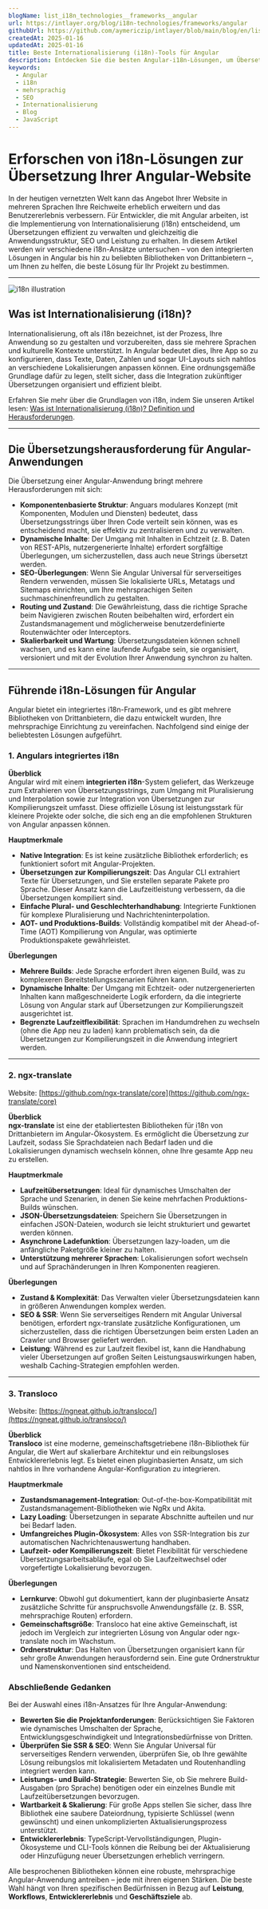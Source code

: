 ```yaml
---
blogName: list_i18n_technologies__frameworks__angular
url: https://intlayer.org/blog/i18n-technologies/frameworks/angular
githubUrl: https://github.com/aymericzip/intlayer/blob/main/blog/en/list_i18n_technologies/frameworks/angular.md
createdAt: 2025-01-16
updatedAt: 2025-01-16
title: Beste Internationalisierung (i18n)-Tools für Angular
description: Entdecken Sie die besten Angular-i18n-Lösungen, um Übersetzungsaufgaben zu lösen, SEO zu erhöhen und eine nahtlose globale Weberfahrung zu bieten.
keywords:
  - Angular
  - i18n
  - mehrsprachig
  - SEO
  - Internationalisierung
  - Blog
  - JavaScript
---
```


# Erforschen von i18n-Lösungen zur Übersetzung Ihrer Angular-Website

In der heutigen vernetzten Welt kann das Angebot Ihrer Website in mehreren Sprachen Ihre Reichweite erheblich erweitern und das Benutzererlebnis verbessern. Für Entwickler, die mit Angular arbeiten, ist die Implementierung von Internationalisierung (i18n) entscheidend, um Übersetzungen effizient zu verwalten und gleichzeitig die Anwendungsstruktur, SEO und Leistung zu erhalten. In diesem Artikel werden wir verschiedene i18n-Ansätze untersuchen – von den integrierten Lösungen in Angular bis hin zu beliebten Bibliotheken von Drittanbietern –, um Ihnen zu helfen, die beste Lösung für Ihr Projekt zu bestimmen.

---

![i18n illustration](https://github.com/aymericzip/intlayer/blob/main/blog/assets/i18n.webp)

## Was ist Internationalisierung (i18n)?

Internationalisierung, oft als i18n bezeichnet, ist der Prozess, Ihre Anwendung so zu gestalten und vorzubereiten, dass sie mehrere Sprachen und kulturelle Kontexte unterstützt. In Angular bedeutet dies, Ihre App so zu konfigurieren, dass Texte, Daten, Zahlen und sogar UI-Layouts sich nahtlos an verschiedene Lokalisierungen anpassen können. Eine ordnungsgemäße Grundlage dafür zu legen, stellt sicher, dass die Integration zukünftiger Übersetzungen organisiert und effizient bleibt.

Erfahren Sie mehr über die Grundlagen von i18n, indem Sie unseren Artikel lesen: [Was ist Internationalisierung (i18n)? Definition und Herausforderungen](https://github.com/aymericzip/intlayer/blob/main/blog/de/what_is_internationalization.md).

---

## Die Übersetzungsherausforderung für Angular-Anwendungen

Die Übersetzung einer Angular-Anwendung bringt mehrere Herausforderungen mit sich:

- **Komponentenbasierte Struktur**: Anguars modulares Konzept (mit Komponenten, Modulen und Diensten) bedeutet, dass Übersetzungsstrings über Ihren Code verteilt sein können, was es entscheidend macht, sie effektiv zu zentralisieren und zu verwalten.
- **Dynamische Inhalte**: Der Umgang mit Inhalten in Echtzeit (z. B. Daten von REST-APIs, nutzergenerierte Inhalte) erfordert sorgfältige Überlegungen, um sicherzustellen, dass auch neue Strings übersetzt werden.
- **SEO-Überlegungen**: Wenn Sie Angular Universal für serverseitiges Rendern verwenden, müssen Sie lokalisierte URLs, Metatags und Sitemaps einrichten, um Ihre mehrsprachigen Seiten suchmaschinenfreundlich zu gestalten.
- **Routing und Zustand**: Die Gewährleistung, dass die richtige Sprache beim Navigieren zwischen Routen beibehalten wird, erfordert ein Zustandsmanagement und möglicherweise benutzerdefinierte Routenwächter oder Interceptors.
- **Skalierbarkeit und Wartung**: Übersetzungsdateien können schnell wachsen, und es kann eine laufende Aufgabe sein, sie organisiert, versioniert und mit der Evolution Ihrer Anwendung synchron zu halten.

---

## Führende i18n-Lösungen für Angular

Angular bietet ein integriertes i18n-Framework, und es gibt mehrere Bibliotheken von Drittanbietern, die dazu entwickelt wurden, Ihre mehrsprachige Einrichtung zu vereinfachen. Nachfolgend sind einige der beliebtesten Lösungen aufgeführt.

### 1. Angulars integriertes i18n

**Überblick**  
Angular wird mit einem **integrierten i18n**-System geliefert, das Werkzeuge zum Extrahieren von Übersetzungsstrings, zum Umgang mit Pluralisierung und Interpolation sowie zur Integration von Übersetzungen zur Kompilierungszeit umfasst. Diese offizielle Lösung ist leistungsstark für kleinere Projekte oder solche, die sich eng an die empfohlenen Strukturen von Angular anpassen können.

**Hauptmerkmale**

- **Native Integration**: Es ist keine zusätzliche Bibliothek erforderlich; es funktioniert sofort mit Angular-Projekten.
- **Übersetzungen zur Kompilierungszeit**: Das Angular CLI extrahiert Texte für Übersetzungen, und Sie erstellen separate Pakete pro Sprache. Dieser Ansatz kann die Laufzeitleistung verbessern, da die Übersetzungen kompiliert sind.
- **Einfache Plural- und Geschlechterhandhabung**: Integrierte Funktionen für komplexe Pluralisierung und Nachrichteninterpolation.
- **AOT- und Produktions-Builds**: Vollständig kompatibel mit der Ahead-of-Time (AOT) Kompilierung von Angular, was optimierte Produktionspakete gewährleistet.

**Überlegungen**

- **Mehrere Builds**: Jede Sprache erfordert ihren eigenen Build, was zu komplexeren Bereitstellungsszenarien führen kann.
- **Dynamische Inhalte**: Der Umgang mit Echtzeit- oder nutzergenerierten Inhalten kann maßgeschneiderte Logik erfordern, da die integrierte Lösung von Angular stark auf Übersetzungen zur Kompilierungszeit ausgerichtet ist.
- **Begrenzte Laufzeitflexibilität**: Sprachen im Handumdrehen zu wechseln (ohne die App neu zu laden) kann problematisch sein, da die Übersetzungen zur Kompilierungszeit in die Anwendung integriert werden.

---

### 2. ngx-translate

Website: [https://github.com/ngx-translate/core](https://github.com/ngx-translate/core)

**Überblick**  
**ngx-translate** ist eine der etabliertesten Bibliotheken für i18n von Drittanbietern im Angular-Ökosystem. Es ermöglicht die Übersetzung zur Laufzeit, sodass Sie Sprachdateien nach Bedarf laden und die Lokalisierungen dynamisch wechseln können, ohne Ihre gesamte App neu zu erstellen.

**Hauptmerkmale**

- **Laufzeitübersetzungen**: Ideal für dynamisches Umschalten der Sprache und Szenarien, in denen Sie keine mehrfachen Produktions-Builds wünschen.
- **JSON-Übersetzungsdateien**: Speichern Sie Übersetzungen in einfachen JSON-Dateien, wodurch sie leicht strukturiert und gewartet werden können.
- **Asynchrone Ladefunktion**: Übersetzungen lazy-loaden, um die anfängliche Paketgröße kleiner zu halten.
- **Unterstützung mehrerer Sprachen**: Lokalisierungen sofort wechseln und auf Sprachänderungen in Ihren Komponenten reagieren.

**Überlegungen**

- **Zustand & Komplexität**: Das Verwalten vieler Übersetzungsdateien kann in größeren Anwendungen komplex werden.
- **SEO & SSR**: Wenn Sie serverseitiges Rendern mit Angular Universal benötigen, erfordert ngx-translate zusätzliche Konfigurationen, um sicherzustellen, dass die richtigen Übersetzungen beim ersten Laden an Crawler und Browser geliefert werden.
- **Leistung**: Während es zur Laufzeit flexibel ist, kann die Handhabung vieler Übersetzungen auf großen Seiten Leistungsauswirkungen haben, weshalb Caching-Strategien empfohlen werden.

---

### 3. Transloco

Website: [https://ngneat.github.io/transloco/](https://ngneat.github.io/transloco/)

**Überblick**  
**Transloco** ist eine moderne, gemeinschaftsgetriebene i18n-Bibliothek für Angular, die Wert auf skalierbare Architektur und ein reibungsloses Entwicklererlebnis legt. Es bietet einen pluginbasierten Ansatz, um sich nahtlos in Ihre vorhandene Angular-Konfiguration zu integrieren.

**Hauptmerkmale**

- **Zustandsmanagement-Integration**: Out-of-the-box-Kompatibilität mit Zustandsmanagement-Bibliotheken wie NgRx und Akita.
- **Lazy Loading**: Übersetzungen in separate Abschnitte aufteilen und nur bei Bedarf laden.
- **Umfangreiches Plugin-Ökosystem**: Alles von SSR-Integration bis zur automatischen Nachrichtenauswertung handhaben.
- **Laufzeit- oder Kompilierungszeit**: Bietet Flexibilität für verschiedene Übersetzungsarbeitsabläufe, egal ob Sie Laufzeitwechsel oder vorgefertigte Lokalisierung bevorzugen.

**Überlegungen**

- **Lernkurve**: Obwohl gut dokumentiert, kann der pluginbasierte Ansatz zusätzliche Schritte für anspruchsvolle Anwendungsfälle (z. B. SSR, mehrsprachige Routen) erfordern.
- **Gemeinschaftsgröße**: Transloco hat eine aktive Gemeinschaft, ist jedoch im Vergleich zur integrierten Lösung von Angular oder ngx-translate noch im Wachstum.
- **Ordnerstruktur**: Das Halten von Übersetzungen organisiert kann für sehr große Anwendungen herausfordernd sein. Eine gute Ordnerstruktur und Namenskonventionen sind entscheidend.

### Abschließende Gedanken

Bei der Auswahl eines i18n-Ansatzes für Ihre Angular-Anwendung:

- **Bewerten Sie die Projektanforderungen**: Berücksichtigen Sie Faktoren wie dynamisches Umschalten der Sprache, Entwicklungsgeschwindigkeit und Integrationsbedürfnisse von Dritten.
- **Überprüfen Sie SSR & SEO**: Wenn Sie Angular Universal für serverseitiges Rendern verwenden, überprüfen Sie, ob Ihre gewählte Lösung reibungslos mit lokalisiertem Metadaten und Routenhandling integriert werden kann.
- **Leistungs- und Build-Strategie**: Bewerten Sie, ob Sie mehrere Build-Ausgaben (pro Sprache) benötigen oder ein einzelnes Bundle mit Laufzeitübersetzungen bevorzugen.
- **Wartbarkeit & Skalierung**: Für große Apps stellen Sie sicher, dass Ihre Bibliothek eine saubere Dateiordnung, typisierte Schlüssel (wenn gewünscht) und einen unkomplizierten Aktualisierungsprozess unterstützt.
- **Entwicklererlebnis**: TypeScript-Vervollständigungen, Plugin-Ökosysteme und CLI-Tools können die Reibung bei der Aktualisierung oder Hinzufügung neuer Übersetzungen erheblich verringern.

Alle besprochenen Bibliotheken können eine robuste, mehrsprachige Angular-Anwendung antreiben – jede mit ihren eigenen Stärken. Die beste Wahl hängt von Ihren spezifischen Bedürfnissen in Bezug auf **Leistung**, **Workflows**, **Entwicklererlebnis** und **Geschäftsziele** ab.
